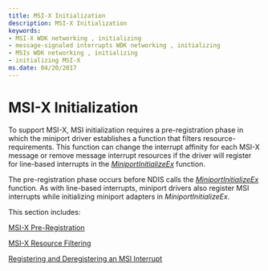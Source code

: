 ```yaml
---
title: MSI-X Initialization
description: MSI-X Initialization
keywords:
- MSI-X WDK networking , initializing
- message-signaled interrupts WDK networking , initializing
- MSIs WDK networking , initializing
- initializing MSI-X
ms.date: 04/20/2017
---
```


# MSI-X Initialization





To support MSI-X, MSI initialization requires a pre-registration phase in which the miniport driver establishes a function that filters resource-requirements. This function can change the interrupt affinity for each MSI-X message or remove message interrupt resources if the driver will register for line-based interrupts in the [*MiniportInitializeEx*](/windows-hardware/drivers/ddi/ndis/nc-ndis-miniport_initialize) function.

The pre-registration phase occurs before NDIS calls the [*MiniportInitializeEx*](/windows-hardware/drivers/ddi/ndis/nc-ndis-miniport_initialize) function. As with line-based interrupts, miniport drivers also register MSI interrupts while initializing miniport adapters in *MiniportInitializeEx*.

This section includes:

[MSI-X Pre-Registration](msi-x-pre-registration.md)

[MSI-X Resource Filtering](msi-x-resource-filtering.md)

[Registering and Deregistering an MSI Interrupt](registering-and-deregistering-an-msi-interrupt.md)

 

